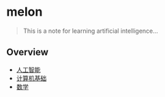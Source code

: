 # melon

> This is a note for learning artificial intelligence...

## Overview
- [人工智能](AI/README.md)
- [计算机基础](Computer/README.md)
- [数学](Math/README.md)

